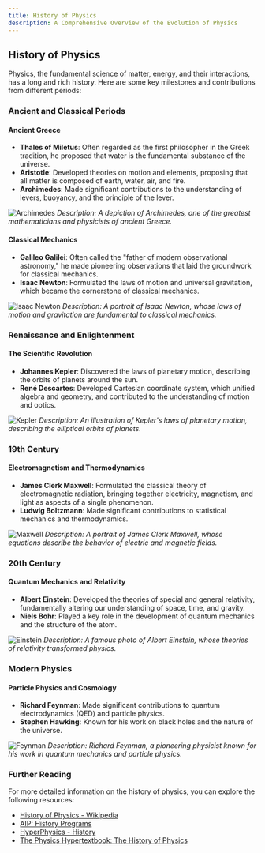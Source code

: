 ```yaml
---
title: History of Physics
description: A Comprehensive Overview of the Evolution of Physics
---
```


## History of Physics

Physics, the fundamental science of matter, energy, and their interactions, has a long and rich history. Here are some key milestones and contributions from different periods:

### Ancient and Classical Periods

#### Ancient Greece
- **Thales of Miletus**: Often regarded as the first philosopher in the Greek tradition, he proposed that water is the fundamental substance of the universe.
- **Aristotle**: Developed theories on motion and elements, proposing that all matter is composed of earth, water, air, and fire.
- **Archimedes**: Made significant contributions to the understanding of levers, buoyancy, and the principle of the lever.

![Archimedes](/assets/images/archimedes.webp)
*Description: A depiction of Archimedes, one of the greatest mathematicians and physicists of ancient Greece.*

#### Classical Mechanics
- **Galileo Galilei**: Often called the "father of modern observational astronomy," he made pioneering observations that laid the groundwork for classical mechanics.
- **Isaac Newton**: Formulated the laws of motion and universal gravitation, which became the cornerstone of classical mechanics.

![Isaac Newton](/assets/images/newton.webp)
*Description: A portrait of Isaac Newton, whose laws of motion and gravitation are fundamental to classical mechanics.*

### Renaissance and Enlightenment

#### The Scientific Revolution
- **Johannes Kepler**: Discovered the laws of planetary motion, describing the orbits of planets around the sun.
- **René Descartes**: Developed Cartesian coordinate system, which unified algebra and geometry, and contributed to the understanding of motion and optics.

![Kepler](/assets/images/kepler.webp)
*Description: An illustration of Kepler's laws of planetary motion, describing the elliptical orbits of planets.*

### 19th Century

#### Electromagnetism and Thermodynamics
- **James Clerk Maxwell**: Formulated the classical theory of electromagnetic radiation, bringing together electricity, magnetism, and light as aspects of a single phenomenon.
- **Ludwig Boltzmann**: Made significant contributions to statistical mechanics and thermodynamics.

![Maxwell](/assets/images/maxwell.webp)
*Description: A portrait of James Clerk Maxwell, whose equations describe the behavior of electric and magnetic fields.*

### 20th Century

#### Quantum Mechanics and Relativity
- **Albert Einstein**: Developed the theories of special and general relativity, fundamentally altering our understanding of space, time, and gravity.
- **Niels Bohr**: Played a key role in the development of quantum mechanics and the structure of the atom.

![Einstein](/assets/images/einstein.webp)
*Description: A famous photo of Albert Einstein, whose theories of relativity transformed physics.*

### Modern Physics

#### Particle Physics and Cosmology
- **Richard Feynman**: Made significant contributions to quantum electrodynamics (QED) and particle physics.
- **Stephen Hawking**: Known for his work on black holes and the nature of the universe.

![Feynman](/assets/images/feynman.webp)
*Description: Richard Feynman, a pioneering physicist known for his work in quantum mechanics and particle physics.*

### Further Reading

For more detailed information on the history of physics, you can explore the following resources:
- [History of Physics - Wikipedia](https://en.wikipedia.org/wiki/History_of_physics)
- [AIP: History Programs](https://www.aip.org/history-programs)
- [HyperPhysics - History](http://hyperphysics.phy-astr.gsu.edu/hbase/hph.html)
- [The Physics Hypertextbook: The History of Physics](https://physics.info/history/)